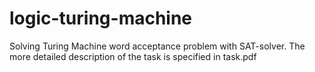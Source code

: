 # logic-turing-machine
Solving Turing Machine word acceptance problem with SAT-solver.
The more detailed description of the task is specified in task.pdf
